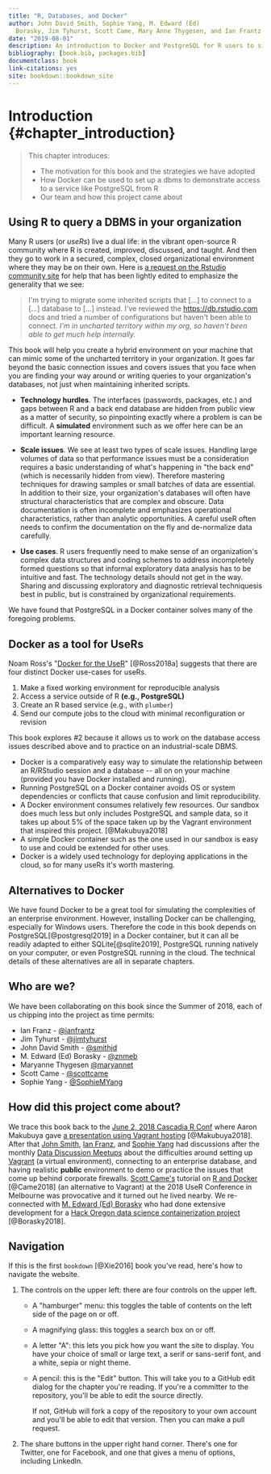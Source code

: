```yaml
---
title: "R, Databases, and Docker"
author: John David Smith, Sophie Yang, M. Edward (Ed) 
  Borasky, Jim Tyhurst, Scott Came, Mary Anne Thygesen, and Ian Frantz
date: "2019-08-01"
description: An introduction to Docker and PostgreSQL for R users to simulate use cases behind corporate walls.
bibliography: [book.bib, packages.bib]
documentclass: book
link-citations: yes
site: bookdown::bookdown_site
---
```


# Introduction {#chapter_introduction}

> This chapter introduces:
> 
> * The motivation for this book and the strategies we have adopted
> * How Docker can be used to set up a dbms to demonstrate access to a service like PostgreSQL from R
> * Our team and how this project came about

## Using R to query a DBMS in your organization

Many R users (or *useRs*) live a dual life: in the vibrant open-source R community where R is created, improved, discussed, and taught. And then they go to work in a secured, complex, closed organizational environment where they may be on their own.  Here is [a request on the Rstudio community site](https://community.rstudio.com/t/moving-from-rjdbc-to-odbc/22419) for help that has been lightly edited to emphasize the generality that we see:

> I'm trying to migrate some inherited scripts that [...] to connect to a [...] database to [...] instead. I've reviewed the https://db.rstudio.com docs and tried a number of configurations but haven't been able to connect. *I'm in uncharted territory within my org, so haven't been able to get much help internally.*

This book will help you create a hybrid environment on your machine that can mimic some of the uncharted territory in your organization.  It goes far beyond the basic connection issues and covers issues that you face when you are finding your way around or writing queries to your organization's databases, not just when maintaining inherited scripts.

* **Technology hurdles**.  The interfaces (passwords, packages, etc.) and gaps between R and a back end database are hidden from public view as a matter of security, so pinpointing exactly where a problem is can be difficult. A **simulated** environment such as we offer here can be an important learning resource.

* **Scale issues**. We see at least two types of scale issues.  Handling large volumes of data so that performance issues must be a consideration requires a basic understanding of what's happening in "the back end" (which is necessarily hidden from view). Therefore mastering techniques for drawing samples or small batches of data are essential. In addition to their size, your organization's databases will often have structural characteristics that are complex and obscure.  Data documentation is often incomplete and emphasizes operational characteristics, rather than analytic opportunities.  A careful useR often needs to confirm the documentation on the fly and de-normalize data carefully.

* **Use cases**. R users frequently need to make sense of an organization's complex data structures and coding schemes to address incompletely formed questions so that informal exploratory data analysis has to be intuitive and fast. The technology details should not get in the way. Sharing and discussing exploratory and diagnostic retrieval techniquesis best in public, but is constrained by organizational requirements.

We have found that PostgreSQL in a Docker container solves many of the foregoing problems.

## Docker as a tool for UseRs

Noam Ross's "[Docker for the UseR](https://nyhackr.blob.core.windows.net/presentations/Docker-for-the-UseR_Noam-Ross.pdf)" [@Ross2018a] suggests that there are four distinct Docker use-cases for useRs.  

1. Make a fixed working environment for reproducible analysis
2. Access a service outside of R **(e.g., PostgreSQL)**
3. Create an R based service (e.g., with `plumber`)
4. Send our compute jobs to the cloud with minimal reconfiguration or revision

This book explores #2 because it allows us to work on the database access issues described above and to practice on an industrial-scale DBMS.  

* Docker is a comparatively easy way to simulate the relationship between an R/RStudio session and a database -- all on on your machine (provided you have Docker installed and running). 
* Running PostgreSQL on a Docker container avoids OS or system dependencies or conflicts that cause confusion and limit reproducibility. 
* A Docker environment consumes relatively few resources.  Our sandbox does much less but only includes PostgreSQL and sample data, so it takes up about 5% of the space taken up by the Vagrant environment that inspired this project. [@Makubuya2018]
* A simple Docker container such as the one used in our sandbox is easy to use and could be extended for other uses.
* Docker is a widely used technology for deploying applications in the cloud, so for many useRs it's worth mastering.

## Alternatives to Docker

We have found Docker to be a great tool for simulating the complexities of an enterprise environment.  However, installing Docker can be challenging, especially for Windows users.  Therefore the code in this book depends on PostgreSQL[@postgresql2019] in a Docker container, but it can all be readily adapted to either SQLite[@sqlite2019], PostgreSQL running natively on your computer, or even PostgreSQL running in the cloud.  The technical details of these alternatives are all in separate chapters.

## Who are we?

We have been collaborating on this book since the Summer of 2018, each of us chipping into the project as time permits:

* Ian Franz - [\@ianfrantz](https://github.com/ianfrantz)
* Jim Tyhurst - [\@jimtyhurst](https://github.com/jimtyhurst)
* John David Smith - [\@smithjd](https://github.com/smithjd)
* M. Edward (Ed) Borasky - [\@znmeb](https://github.com/znmeb)
* Maryanne Thygesen [\@maryannet](https://github.com/maryannet)
* Scott Came - [\@scottcame](https://github.com/scottcame)
* Sophie Yang - [\@SophieMYang](https://github.com/SophieMYang)

## How did this project come about?

We trace this book back to the [June 2, 2018 Cascadia R Conf](https://cascadiarconf.com/) where Aaron Makubuya gave [a presentation using Vagrant hosting](https://github.com/Cascadia-R/Using_R_With_Databases) [@Makubuya2018].  After that [John Smith](https://github.com/smithjd), [Ian Franz](https://github.com/ianfrantz), and [Sophie Yang](https://github.com/SophieMYang) had discussions after the monthly [Data Discussion Meetups](https://www.meetup.com/Portland-Data-Science-Group/events/fxvhbnywmbgb/) about the difficulties around setting up [Vagrant](https://www.vagrantup.com/) (a virtual environment), connecting to an enterprise database, and having realistic **public** environment to demo or practice the issues that come up behind corporate firewalls. [Scott Came's](https://github.com/scottcame) tutorial on [R and Docker](http://www.cascadia-analytics.com/2018/07/21/docker-r-p1.html) [@Came2018] (an alternative to Vagrant) at the 2018 UseR Conference in Melbourne was provocative and it turned out he lived nearby.  We re-connected with [M. Edward (Ed) Borasky](https://github.com/znmeb) who had done extensive development for a [Hack Oregon data science containerization project](https://github.com/hackoregon/data-science-pet-containers) [@Borasky2018].

## Navigation
If this is the first `bookdown` [@Xie2016] book you've read, here's how to navigate the website.

1. The controls on the upper left: there are four controls on the upper left.

    * A "hamburger" menu: this toggles the table of contents on the left side of the page on or off.
    * A magnifying glass: this toggles a search box on or off.
    * A letter "A": this lets you pick how you want the site to display. You have your choice of small or large text, a serif or sans-serif font, and a white, sepia or night theme.
    * A pencil: this is the "Edit" button. This will take you to a GitHub edit dialog for the chapter you're reading. If you're a committer to the repository, you'll be able to edit the source directly. 
    
        If not, GitHub will fork a copy of the repository to your own account and you'll be able to edit that version. Then you can make a pull request.
    
2. The share buttons in the upper right hand corner. There's one for Twitter, one for Facebook, and one that gives a menu of options, including LinkedIn.


